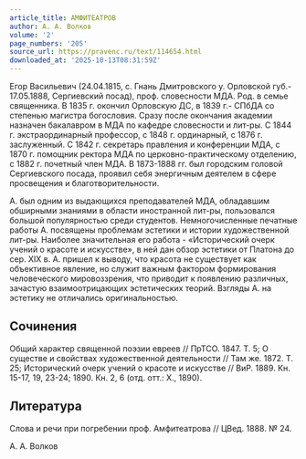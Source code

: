 ```yaml
---
article_title: АМФИТЕАТРОВ
author: А. А. Волков
volume: '2'
page_numbers: '205'
source_url: https://pravenc.ru/text/114654.html
downloaded_at: '2025-10-13T08:31:59Z'
---
```


Егор Васильевич (24.04.1815, с. Гнань Дмитровского у. Орловской губ.- 17.05.1888, Сергиевский посад), проф. словесности МДА. Род. в семье священника. В 1835 г. окончил Орловскую ДС, в 1839 г.- СПбДА со степенью магистра богословия. Сразу после окончания академии назначен бакалавром в МДА по кафедре словесности и лит-ры. С 1844 г. экстраординарный профессор, с 1848 г. ординарный, с 1876 г. заслуженный. С 1842 г. секретарь правления и конференции МДА, с 1870 г. помощник ректора МДА по церковно-практическому отделению, с 1882 г. почетный член МДА. В 1873-1888 гг. был городским головой Сергиевского посада, проявил себя энергичным деятелем в сфере просвещения и благотворительности.

А. был одним из выдающихся преподавателей МДА, обладавшим обширными знаниями в области иностранной лит-ры, пользовался большой популярностью среди студентов. Немногочисленные печатные работы А. посвящены проблемам эстетики и истории художественной лит-ры. Наиболее значительная его работа - «Исторический очерк учений о красоте и искусстве», в ней дан обзор эстетики от Платона до сер. XIX в. А. пришел к выводу, что красота не существует как объективное явление, но служит важным фактором формирования человеческого мировоззрения, что приводит к появлению различных, зачастую взаимоотрицающих эстетических теорий. Взгляды А. на эстетику не отличались оригинальностью.

## Сочинения

Общий характер священной поэзии евреев // ПрТСО. 1847. Т. 5; О существе и свойствах художественной деятельности // Там же. 1872. Т. 25; Исторический очерк учений о красоте и искусстве // ВиР. 1889. Кн. 15-17, 19, 23-24; 1890. Кн. 2, 6 (отд. отт.: Х., 1890).

## Литература

Слова и речи при погребении проф. Амфитеатрова // ЦВед. 1888. № 24.

А. А. Волков
